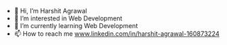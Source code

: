 - 👋 Hi, I’m Harshit Agrawal
- 👀 I’m interested in Web Development
- 🌱 I’m currently learning Web Development
- 📫 How to reach me www.linkedin.com/in/harshit-agrawal-160873224


<!---
Harshitagrawal14/Harshitagrawal14 is a ✨ special ✨ repository because its `README.md` (this file) appears on your GitHub profile.
You can click the Preview link to take a look at your changes.
--->

